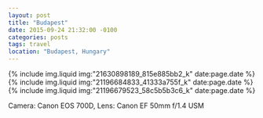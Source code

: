 ```yaml
---
layout: post
title: "Budapest"
date: 2015-09-24 21:32:00 -0100
categories: posts
tags: travel
location: "Budapest, Hungary"
---
```


{% include img.liquid img:"21630898189_815e885bb2_k" date:page.date %}
{% include img.liquid img:"21196684833_41333a755f_k" date:page.date %}
{% include img.liquid img:"21196679523_58c5b5b3c6_k" date:page.date %}

Camera: Canon EOS 700D, Lens: Canon EF 50mm f/1.4 USM
